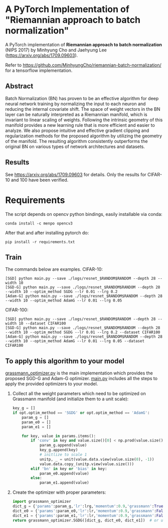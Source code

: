 # A PyTorch Implementation of "Riemannian approach to batch normalization"

A PyTorch implementation of **Riemannian approach to batch normalization** (NIPS 2017) by Minhyung Cho and Jaehyung Lee (https://arxiv.org/abs/1709.09603).


Refer to https://github.com/MinhyungCho/riemannian-batch-normalization/ for a tensorflow implementation.


## Abstract
Batch Normalization (BN) has proven to be an effective algorithm for deep neural network training by normalizing the input to each neuron and reducing the internal covariate shift. The space of weight vectors in the BN layer can be naturally interpreted as a Riemannian manifold, which is invariant to linear scaling of weights. Following the intrinsic geometry of this manifold provides a new learning rule that is more efficient and easier to analyze. We also propose intuitive and effective gradient clipping and regularization methods for the proposed algorithm by utilizing the geometry of the manifold. The resulting algorithm consistently outperforms the original BN on various types of network architectures and datasets.

## Results
See https://arxiv.org/abs/1709.09603 for details. Only the results for CIFAR-10 and 100 have been verified.

# Requirements

The script depends on opencv python bindings, easily installable via conda:

```
conda install -c menpo opencv3
```

After that and after installing pytorch do:

```
pip install -r requirements.txt
```

## Train
The commands below are examples.
CIFAR-10:
```
[SGD] python main.py --save ./logs/resnet_$RANDOM$RANDOM --depth 28 --width 10
[SGD-G] python main.py --save ./logs/resnet_$RANDOM$RANDOM --depth 28 --width 10 --optim_method SGDG --lr 0.01 --lrg 0.2
[Adam-G] python main.py --save ./logs/resnet_$RANDOM$RANDOM --depth 28 --width 10 --optim_method AdamG --lr 0.01 --lrg 0.05
```
CIFAR-100:
```
[SGD] python main.py --save ./logs/resnet_$RANDOM$RANDOM --depth 28 --width 10 --dataset CIFAR100
[SGD-G] python main.py --save ./logs/resnet_$RANDOM$RANDOM --depth 28 --width 10 --optim_method SGDG --lr 0.01 --lrg 0.2 --dataset CIFAR100
[Adam-G] python main.py --save ./logs/resnet_$RANDOM$RANDOM --depth 28 --width 10 --optim_method AdamG --lr 0.01 --lrg 0.05 --dataset CIFAR100
```
## To apply this algorithm to your model
[grassmann_optimizer.py](https://github.com/MinhyungCho/riemannian-batch-normalization-pytorch/blob/master/grassmann_optimizer.py) is the main implementation which provides the proposed SGD-G and Adam-G optimizer. [main.py](https://github.com/MinhyungCho/riemannian-batch-normalization-pytorch/blob/master/main.py) includes all the steps to apply the provided optimizers to your model.

1. Collect all the weight parameters which need to be optimized on Grassmann manifold (and initialize them to a unit scale):

    ```python
    key_g = []
    if opt.optim_method == 'SGDG' or opt.optim_method == 'AdamG':
        param_g = []
        param_e0 = []
        param_e1 = []

        for key, value in params.items():
            if 'conv' in key and value.size()[0] < np.prod(value.size()[1:]):
                param_g.append(value)
                key_g.append(key)
                # initlize to scale 1
                unitp, _ = unit(value.data.view(value.size(0), -1)) 
                value.data.copy_(unitp.view(value.size()))
            elif 'bn' in key or 'bias' in key:
                param_e0.append(value)
            else:
                param_e1.append(value)
    ```


2. Create the optimizer with proper parameters:
    ```python
    import grassmann_optimizer
    dict_g = {'params':param_g,'lr':lrg,'momentum':0.9,'grassmann':True, 'omega':opt.omega, 'grad_clip':opt.grad_clip}
    dict_e0 = {'params':param_e0,'lr':lr,'momentum':0.9,'grassmann':False,'weight_decay':opt.bnDecay,'nesterov':True}
    dict_e1 = {'params':param_e1,'lr':lr,'momentum':0.9,'grassmann':False,'weight_decay':opt.weightDecay,'nesterov':True}
    return grassmann_optimizer.SGDG([dict_g, dict_e0, dict_e1])  # or use AdamG
    ```

